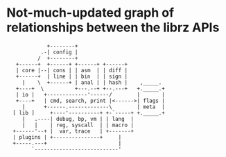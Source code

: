 Not-much-updated graph of relationships between the librz APIs
=============================================================

```
             +--------+
           .-| config |
          /  +--------+
   +------+  +------+ +------+ +------+
   | core |--| cons | | asm  | | diff |
   +------+  | line | | bin  | | sign |
     |    \  +------+ | anal | | hash |    ,_____.
   +----+  \          +---.--+ +--.---+   +._____.+
   | io |   +-------------'------/        |       |
   +----+   | cmd, search, print |<------>| flags |
     |      +------.-------------\        | meta  |
  [ lib ]     +----'----------+ +-`-----+ +._____.+
     |   .----| debug, bp, vm | | lang  |
     |   |    | reg, syscall  | | macro |
  +------'--+ |  var, trace   | +-------+
  | plugins | +---------------+     |
  +-----.---+                       |
        `---------------------------'
```
